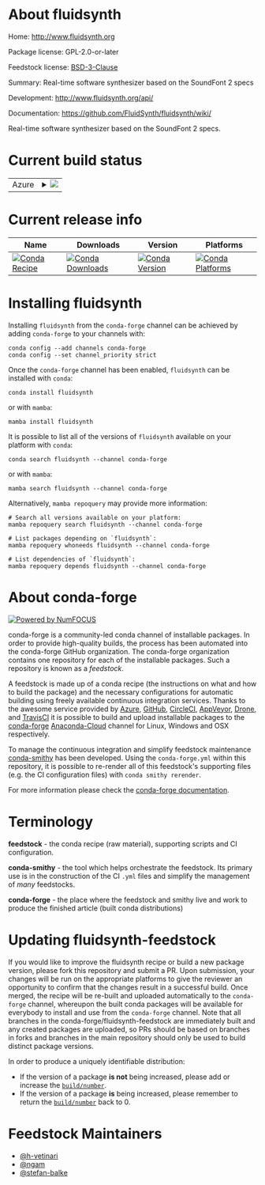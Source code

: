 About fluidsynth
================

Home: http://www.fluidsynth.org

Package license: GPL-2.0-or-later

Feedstock license: [BSD-3-Clause](https://github.com/conda-forge/fluidsynth-feedstock/blob/main/LICENSE.txt)

Summary: Real-time software synthesizer based on the SoundFont 2 specs

Development: http://www.fluidsynth.org/api/

Documentation: https://github.com/FluidSynth/fluidsynth/wiki/

Real-time software synthesizer based on the SoundFont 2 specs.


Current build status
====================


<table>
    
  <tr>
    <td>Azure</td>
    <td>
      <details>
        <summary>
          <a href="https://dev.azure.com/conda-forge/feedstock-builds/_build/latest?definitionId=5181&branchName=main">
            <img src="https://dev.azure.com/conda-forge/feedstock-builds/_apis/build/status/fluidsynth-feedstock?branchName=main">
          </a>
        </summary>
        <table>
          <thead><tr><th>Variant</th><th>Status</th></tr></thead>
          <tbody><tr>
              <td>linux_64</td>
              <td>
                <a href="https://dev.azure.com/conda-forge/feedstock-builds/_build/latest?definitionId=5181&branchName=main">
                  <img src="https://dev.azure.com/conda-forge/feedstock-builds/_apis/build/status/fluidsynth-feedstock?branchName=main&jobName=linux&configuration=linux%20linux_64_" alt="variant">
                </a>
              </td>
            </tr><tr>
              <td>osx_64</td>
              <td>
                <a href="https://dev.azure.com/conda-forge/feedstock-builds/_build/latest?definitionId=5181&branchName=main">
                  <img src="https://dev.azure.com/conda-forge/feedstock-builds/_apis/build/status/fluidsynth-feedstock?branchName=main&jobName=osx&configuration=osx%20osx_64_" alt="variant">
                </a>
              </td>
            </tr><tr>
              <td>osx_arm64</td>
              <td>
                <a href="https://dev.azure.com/conda-forge/feedstock-builds/_build/latest?definitionId=5181&branchName=main">
                  <img src="https://dev.azure.com/conda-forge/feedstock-builds/_apis/build/status/fluidsynth-feedstock?branchName=main&jobName=osx&configuration=osx%20osx_arm64_" alt="variant">
                </a>
              </td>
            </tr>
          </tbody>
        </table>
      </details>
    </td>
  </tr>
</table>

Current release info
====================

| Name | Downloads | Version | Platforms |
| --- | --- | --- | --- |
| [![Conda Recipe](https://img.shields.io/badge/recipe-fluidsynth-green.svg)](https://anaconda.org/conda-forge/fluidsynth) | [![Conda Downloads](https://img.shields.io/conda/dn/conda-forge/fluidsynth.svg)](https://anaconda.org/conda-forge/fluidsynth) | [![Conda Version](https://img.shields.io/conda/vn/conda-forge/fluidsynth.svg)](https://anaconda.org/conda-forge/fluidsynth) | [![Conda Platforms](https://img.shields.io/conda/pn/conda-forge/fluidsynth.svg)](https://anaconda.org/conda-forge/fluidsynth) |

Installing fluidsynth
=====================

Installing `fluidsynth` from the `conda-forge` channel can be achieved by adding `conda-forge` to your channels with:

```
conda config --add channels conda-forge
conda config --set channel_priority strict
```

Once the `conda-forge` channel has been enabled, `fluidsynth` can be installed with `conda`:

```
conda install fluidsynth
```

or with `mamba`:

```
mamba install fluidsynth
```

It is possible to list all of the versions of `fluidsynth` available on your platform with `conda`:

```
conda search fluidsynth --channel conda-forge
```

or with `mamba`:

```
mamba search fluidsynth --channel conda-forge
```

Alternatively, `mamba repoquery` may provide more information:

```
# Search all versions available on your platform:
mamba repoquery search fluidsynth --channel conda-forge

# List packages depending on `fluidsynth`:
mamba repoquery whoneeds fluidsynth --channel conda-forge

# List dependencies of `fluidsynth`:
mamba repoquery depends fluidsynth --channel conda-forge
```


About conda-forge
=================

[![Powered by
NumFOCUS](https://img.shields.io/badge/powered%20by-NumFOCUS-orange.svg?style=flat&colorA=E1523D&colorB=007D8A)](https://numfocus.org)

conda-forge is a community-led conda channel of installable packages.
In order to provide high-quality builds, the process has been automated into the
conda-forge GitHub organization. The conda-forge organization contains one repository
for each of the installable packages. Such a repository is known as a *feedstock*.

A feedstock is made up of a conda recipe (the instructions on what and how to build
the package) and the necessary configurations for automatic building using freely
available continuous integration services. Thanks to the awesome service provided by
[Azure](https://azure.microsoft.com/en-us/services/devops/), [GitHub](https://github.com/),
[CircleCI](https://circleci.com/), [AppVeyor](https://www.appveyor.com/),
[Drone](https://cloud.drone.io/welcome), and [TravisCI](https://travis-ci.com/)
it is possible to build and upload installable packages to the
[conda-forge](https://anaconda.org/conda-forge) [Anaconda-Cloud](https://anaconda.org/)
channel for Linux, Windows and OSX respectively.

To manage the continuous integration and simplify feedstock maintenance
[conda-smithy](https://github.com/conda-forge/conda-smithy) has been developed.
Using the ``conda-forge.yml`` within this repository, it is possible to re-render all of
this feedstock's supporting files (e.g. the CI configuration files) with ``conda smithy rerender``.

For more information please check the [conda-forge documentation](https://conda-forge.org/docs/).

Terminology
===========

**feedstock** - the conda recipe (raw material), supporting scripts and CI configuration.

**conda-smithy** - the tool which helps orchestrate the feedstock.
                   Its primary use is in the construction of the CI ``.yml`` files
                   and simplify the management of *many* feedstocks.

**conda-forge** - the place where the feedstock and smithy live and work to
                  produce the finished article (built conda distributions)


Updating fluidsynth-feedstock
=============================

If you would like to improve the fluidsynth recipe or build a new
package version, please fork this repository and submit a PR. Upon submission,
your changes will be run on the appropriate platforms to give the reviewer an
opportunity to confirm that the changes result in a successful build. Once
merged, the recipe will be re-built and uploaded automatically to the
`conda-forge` channel, whereupon the built conda packages will be available for
everybody to install and use from the `conda-forge` channel.
Note that all branches in the conda-forge/fluidsynth-feedstock are
immediately built and any created packages are uploaded, so PRs should be based
on branches in forks and branches in the main repository should only be used to
build distinct package versions.

In order to produce a uniquely identifiable distribution:
 * If the version of a package **is not** being increased, please add or increase
   the [``build/number``](https://docs.conda.io/projects/conda-build/en/latest/resources/define-metadata.html#build-number-and-string).
 * If the version of a package **is** being increased, please remember to return
   the [``build/number``](https://docs.conda.io/projects/conda-build/en/latest/resources/define-metadata.html#build-number-and-string)
   back to 0.

Feedstock Maintainers
=====================

* [@h-vetinari](https://github.com/h-vetinari/)
* [@ngam](https://github.com/ngam/)
* [@stefan-balke](https://github.com/stefan-balke/)

